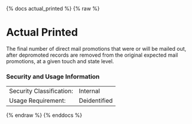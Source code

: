 {% docs actual_printed %}
{% raw %}

# Actual Printed
The final number of direct mail promotions that were or will be mailed out, after 
depromoted records are removed from the original expected mail promotions, at a given touch and 
state level.


### Security and Usage Information
|     |     |
| --- | --- |
| Security Classification: | Internal |
| Usage Requirement:       | Deidentified |

{% endraw %}
{% enddocs %}
